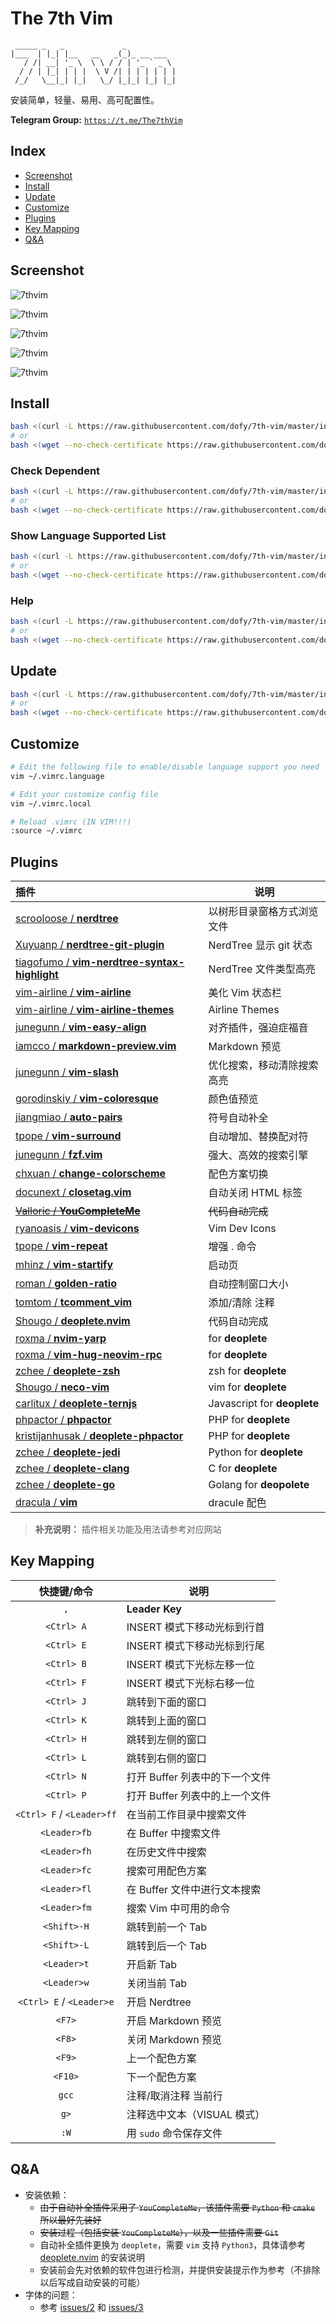 # The 7th Vim

```
 _____ _   _             _           
|___  | |_| |__   __   _(_)_ __ ___  
   / /| __| '_ \  \ \ / / | '_ ` _ \ 
  / / | |_| | | |  \ V /| | | | | | |
 /_/   \__|_| |_|   \_/ |_|_| |_| |_|
```

安装简单，轻量、易用、高可配置性。

**Telegram Group:** [`https://t.me/The7thVim`](https://t.me/The7thVim)

## Index

- [Screenshot](#screenshot)
- [Install](#install)
- [Update](#update)
- [Customize](#customize)
- [Plugins](#plugins)
- [Key Mapping](#key-mapping)
- [Q&A](#qa)

## Screenshot

![7thvim][screen-shot-1]

![7thvim][screen-shot-2]

![7thvim][screen-shot-3]

![7thvim][screen-shot-4]

![7thvim][screen-shot-5]

## Install

```bash
bash <(curl -L https://raw.githubusercontent.com/dofy/7th-vim/master/install.sh) -i
# or
bash <(wget --no-check-certificate https://raw.githubusercontent.com/dofy/7th-vim/master/install.sh -O -) -i
```
### Check Dependent

```bash
bash <(curl -L https://raw.githubusercontent.com/dofy/7th-vim/master/install.sh) -c
# or
bash <(wget --no-check-certificate https://raw.githubusercontent.com/dofy/7th-vim/master/install.sh -O -) -c
```

### Show Language Supported List

```bash
bash <(curl -L https://raw.githubusercontent.com/dofy/7th-vim/master/install.sh) -l
# or
bash <(wget --no-check-certificate https://raw.githubusercontent.com/dofy/7th-vim/master/install.sh -O -) -l
```

### Help

```bash
bash <(curl -L https://raw.githubusercontent.com/dofy/7th-vim/master/install.sh) -h
# or
bash <(wget --no-check-certificate https://raw.githubusercontent.com/dofy/7th-vim/master/install.sh -O -) -h
```

## Update

```bash
bash <(curl -L https://raw.githubusercontent.com/dofy/7th-vim/master/install.sh) -u
# or
bash <(wget --no-check-certificate https://raw.githubusercontent.com/dofy/7th-vim/master/install.sh -O -) -u
```

## Customize

```bash
# Edit the following file to enable/disable language support you need
vim ~/.vimrc.language

# Edit your customize config file
vim ~/.vimrc.local

# Reload .vimrc (IN VIM!!!)
:source ~/.vimrc
```

## Plugins

| 插件                                                   | 说明                        |
| :---                                                   | ----                        |
| [scrooloose / **nerdtree**][plug1]                     | 以树形目录窗格方式浏览文件  |
| [Xuyuanp / **nerdtree-git-plugin**][plug2]             | NerdTree 显示 git 状态      |
| [tiagofumo / **vim-nerdtree-syntax-highlight**][plug3] | NerdTree 文件类型高亮       |
| [vim-airline / **vim-airline**][plug4]                 | 美化 Vim 状态栏             |
| [vim-airline / **vim-airline-themes**][plug5]          | Airline Themes              |
| [junegunn / **vim-easy-align**][plug6]                 | 对齐插件，强迫症福音        |
| [iamcco / **markdown-preview.vim**][plug7]             | Markdown 预览               |
| [junegunn / **vim-slash**][plug8]                      | 优化搜索，移动清除搜索高亮  |
| [gorodinskiy / **vim-coloresque**][plug9]              | 颜色值预览                  |
| [jiangmiao / **auto-pairs**][plug10]                   | 符号自动补全                |
| [tpope / **vim-surround**][plug11]                     | 自动增加、替换配对符        |
| [junegunn / **fzf.vim**][plug12]                       | 强大、高效的搜索引擎        |
| [chxuan / **change-colorscheme**][plug13]              | 配色方案切换                |
| [docunext / **closetag.vim**][plug14]                  | 自动关闭 HTML 标签          |
| ~~[Valloric / **YouCompleteMe**][plug15]~~             | ~~代码自动完成~~            |
| [ryanoasis / **vim-devicons**][plug16]                 | Vim Dev Icons               |
| [tpope / **vim-repeat**][plug17]                       | 增强 . 命令                 |
| [mhinz / **vim-startify**][plug18]                     | 启动页                      |
| [roman / **golden-ratio**][plug19]                     | 自动控制窗口大小            |
| [tomtom / **tcomment_vim**][plug20]                    | 添加/清除 注释              |
| [Shougo / **deoplete.nvim**][plug21]                   | 代码自动完成                |
| [roxma / **nvim-yarp**][plug22]                        | for **deoplete**            |
| [roxma / **vim-hug-neovim-rpc**][plug23]               | for **deoplete**            |
| [zchee / **deoplete-zsh**][plug24]                     | zsh for **deoplete**        |
| [Shougo / **neco-vim**][plug25]                        | vim for **deoplete**        |
| [carlitux / **deoplete-ternjs**][plug26]               | Javascript for **deoplete** |
| [phpactor / **phpactor**][plug27]                      | PHP for **deoplete**        |
| [kristijanhusak / **deoplete-phpactor**][plug28]       | PHP for **deoplete**        |
| [zchee / **deoplete-jedi**][plug29]                    | Python for **deoplete**     |
| [zchee / **deoplete-clang**][plug30]                   | C for **deoplete**          |
| [zchee / **deoplete-go**][plug31]                      | Golang for **deopolete**    |
| [dracula / **vim**][color]                             | dracule 配色                |

> **补充说明：** 插件相关功能及用法请参考对应网站

## Key Mapping

| 快捷键/命令               | 说明                           |
| :--:                      | ----                           |
| `,`                       | **Leader Key**                 |
| `<Ctrl> A`                | INSERT 模式下移动光标到行首    |
| `<Ctrl> E`                | INSERT 模式下移动光标到行尾    |
| `<Ctrl> B`                | INSERT 模式下光标左移一位      |
| `<Ctrl> F`                | INSERT 模式下光标右移一位      |
| `<Ctrl> J`                | 跳转到下面的窗口               |
| `<Ctrl> K`                | 跳转到上面的窗口               |
| `<Ctrl> H`                | 跳转到左侧的窗口               |
| `<Ctrl> L`                | 跳转到右侧的窗口               |
| `<Ctrl> N`                | 打开 Buffer 列表中的下一个文件 |
| `<Ctrl> P`                | 打开 Buffer 列表中的上一个文件 |
| `<Ctrl> F` / `<Leader>ff` | 在当前工作目录中搜索文件       |
| `<Leader>fb`              | 在 Buffer 中搜索文件           |
| `<Leader>fh`              | 在历史文件中搜索               |
| `<Leader>fc`              | 搜索可用配色方案               |
| `<Leader>fl`              | 在 Buffer 文件中进行文本搜索   |
| `<Leader>fm`              | 搜索 Vim 中可用的命令          |
| `<Shift>-H`               | 跳转到前一个 Tab               |
| `<Shift>-L`               | 跳转到后一个 Tab               |
| `<Leader>t`               | 开启新 Tab                     |
| `<Leader>w`               | 关闭当前 Tab                   |
| `<Ctrl> E` / `<Leader>e`  | 开启 Nerdtree                  |
| `<F7>`                    | 开启 Markdown 预览             |
| `<F8>`                    | 关闭 Markdown 预览             |
| `<F9>`                    | 上一个配色方案                 |
| `<F10>`                   | 下一个配色方案                 |
| `gcc`                     | 注释/取消注释 当前行           |
| `g>`                      | 注释选中文本（VISUAL 模式）    |
| `:W`                      | 用 `sudo` 命令保存文件         |

## Q&A

- 安装依赖：
  - ~~由于自动补全插件采用了 `YouCompleteMe`，该插件需要 `Python` 和 `cmake` 所以最好先装好~~
  - ~~安装过程（包括安装 `YouCompleteMe`），以及一些插件需要 `Git`~~
  - 自动补全插件更换为 `deoplete`，需要 `vim` 支持 `Python3`，具体请参考 [deoplete.nvim][plug21] 的安装说明
  - 安装前会先对依赖的软件包进行检测，并提供安装提示作为参考（不排除以后写成自动安装的可能）
- 字体的问题：
  - 参考 [issues/2][issues2] 和 [issues/3][issues3]

[screen-shot-1]: https://user-images.githubusercontent.com/344197/34345993-42b0397c-ea2e-11e7-9003-e8c7f6453cba.png
[screen-shot-2]: https://user-images.githubusercontent.com/344197/34291098-a32023d6-e735-11e7-9fd5-285b4939c1c8.png
[screen-shot-3]: https://user-images.githubusercontent.com/344197/34345994-444dac1a-ea2e-11e7-98a1-3a21c4d000a9.png
[screen-shot-4]: https://user-images.githubusercontent.com/344197/34291099-a37b0102-e735-11e7-9ee4-e03b7f180af0.png
[screen-shot-5]: https://user-images.githubusercontent.com/344197/34291095-a2399ca4-e735-11e7-9883-6b1a27364fe4.png
[plug1]: https://github.com/scrooloose/nerdtree
[plug2]: https://github.com/Xuyuanp/nerdtree-git-plugin
[plug3]: https://github.com/tiagofumo/vim-nerdtree-syntax-highlight
[plug4]: https://github.com/vim-airline/vim-airline
[plug5]: https://github.com/vim-airline/vim-airline-themes
[plug6]: https://github.com/junegunn/vim-easy-align
[plug7]: https://github.com/iamcco/markdown-preview.vim
[plug8]: https://github.com/junegunn/vim-slash
[plug9]: https://github.com/gorodinskiy/vim-coloresque
[plug10]: https://github.com/jiangmiao/auto-pairs
[plug11]: https://github.com/tpope/vim-surround
[plug12]: https://github.com/junegunn/fzf.vim
[plug13]: https://github.com/chxuan/change-colorscheme
[plug14]: https://github.com/docunext/closetag.vim
[plug15]: https://github.com/Valloric/YouCompleteMe
[plug16]: https://github.com/ryanoasis/vim-devicons
[plug17]: https://github.com/tpope/vim-repeat
[plug18]: https://github.com/mhinz/vim-startify
[plug19]: https://github.com/roman/golden-ratio
[plug20]: https://github.com/tomtom/tcomment_vim
[plug21]: https://github.com/Shougo/deoplete.nvim
[plug22]: https://github.com/roxma/nvim-yarp
[plug23]: https://github.com/roxma/vim-hug-neovim-rpc
[plug24]: https://github.com/zchee/deoplete-zsh
[plug25]: https://github.com/Shougo/neco-vim
[plug26]: https://github.com/carlitux/deoplete-ternjs
[plug27]: https://github.com/phpactor/phpactor
[plug28]: https://github.com/kristijanhusak/deoplete-phpactor
[plug29]: https://github.com/zchee/deoplete-jedi
[plug30]: https://github.com/zchee/deoplete-clang
[plug31]: https://github.com/zchee/deoplete-go
[color]: https://github.com/dracula/vim
[issues2]: https://github.com/dofy/7th-vim/issues/2
[issues3]: https://github.com/dofy/7th-vim/issues/3

